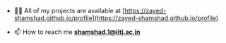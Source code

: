- 👨‍💻 All of my projects are available at [https://zayed-shamshad.github.io/profile](https://zayed-shamshad.github.io/profile)

- 📫 How to reach me **shamshad.1@iitj.ac.in**


